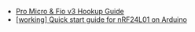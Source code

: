 
* [Pro Micro & Fio v3 Hookup Guide](https://learn.sparkfun.com/tutorials/pro-micro--fio-v3-hookup-guide)
* [[working] Quick start guide for nRF24L01 on Arduino](http://blog.riyas.org/2013/12/working-quick-start-guide-for-nrf24l01.html)